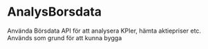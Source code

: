 # AnalysBorsdata
Använda Börsdata API för att analysera KPIer, hämta aktiepriser etc. Används som grund för att kunna bygga
